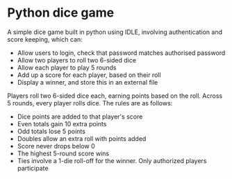 # Python dice game
A simple dice game built in python using IDLE, involving authentication and score keeping, which can:
- Allow users to login, check that password matches authorised password
- Allow two players to roll two 6-sided dice
- Allow each player to play 5 rounds
- Add up a score for each player, based on their roll
- Display a winner, and store this in an external file

Players roll two 6-sided dice each, earning points based on the roll. Across 5 rounds, every player rolls dice. The rules are as follows:
- Dice points are added to that player's score
- Even totals gain 10 extra points
- Odd totals lose 5 points
- Doubles allow an extra roll with points added
- Score never drops below 0
- The highest 5-round score wins
- Ties involve a 1-die roll-off for the winner. Only authorized players participate
